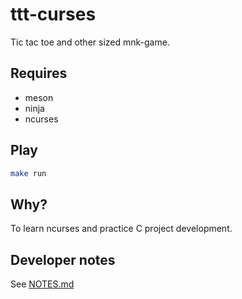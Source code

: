 # ttt-curses

Tic tac toe and other sized mnk-game.

## Requires

- meson
- ninja
- ncurses

## Play

```bash
make run
```

## Why?

To learn ncurses and practice C project development.

## Developer notes

See [NOTES.md](./NOTES.md)
